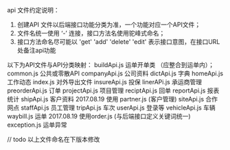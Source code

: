 api 文件约定说明：
1. 创建API 文件以后端接口功能分类为准，一个功能对应一个API文件；
2. 文件名统一使用 ‘-’ 连接，接口方法名使用驼峰式命名；
3. 接口方法命名尽可能以 'get' 'add' 'delete' 'edit' 表示接口意图，在接口URL处备注api功能

以下为API文件与API分类映射：
buildApi.js 运单开单类 （应整合到运单内）；
common.js   公共或零散API 
companyApi.js 公司资料
dictApi.js 字典
homeApi.js 工作动态
index.js 对外导出文件
insureApi.js 投保
linerAPi.js 承运商管理
preorderApi.js 订单
projectApi.js 项目管理
reciptApi.js 回单
reportApi.js 报表统计
shipApi.js 客户资料 2017.08.19 使用 partner.js (客户管理)
siteApi.js 合作网点
staffApi.js 员工管理
tripApi.js  车次
userApi.js 登录等
vehicleApi.js 车辆
waybill.js 运单 2017.08.19 使用order.js (与后端接口定义关键词统一)
exception.js 运单异常 

// todo 以上文件命名在下版本修改


